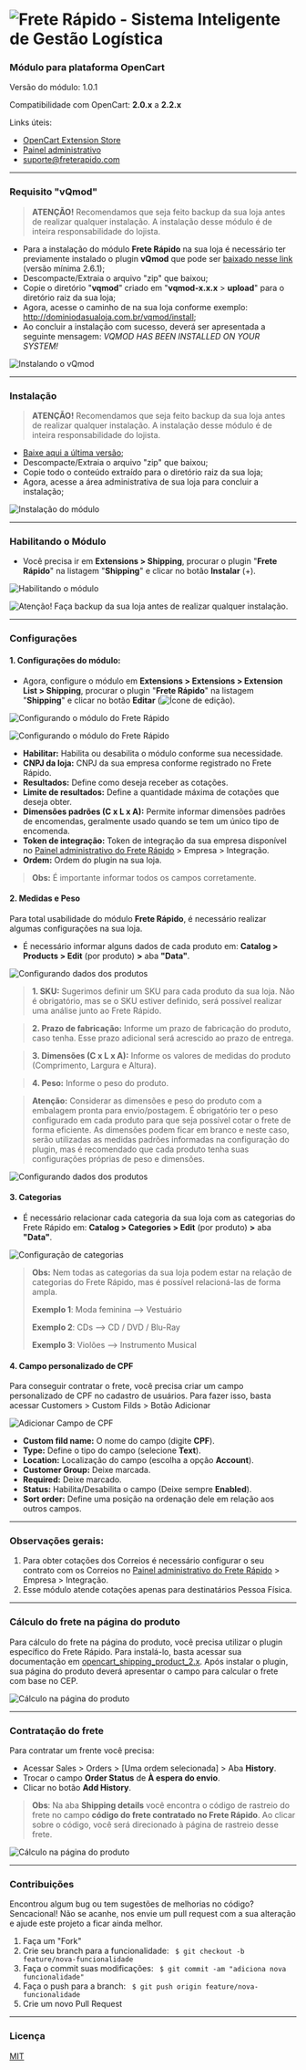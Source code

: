 
![Frete Rápido - Sistema Inteligente de Gestão Logística](https://freterapido.com/imgs/frete_rapido.png)
===

### **Módulo para plataforma OpenCart**

Versão do módulo: 1.0.1

Compatibilidade com OpenCart: **2.0.x** a **2.2.x**

Links úteis:

- [OpenCart Extension Store][1]
- [Painel administrativo][2]
- [suporte@freterapido.com][3]


----------

### Requisito "vQmod"

>**ATENÇÃO!** Recomendamos que seja feito backup da sua loja antes de realizar qualquer instalação. A instalação desse módulo é de inteira responsabilidade do lojista.

- Para a instalação do módulo **Frete Rápido** na sua loja é necessário ter previamente instalado o plugin **vQmod** que pode ser [baixado nesse link][6] (versão mínima 2.6.1);
- Descompacte/Extraia o arquivo "zip" que baixou;
- Copie o diretório "**vqmod**" criado em "**vqmod-x.x.x** > **upload**" para o diretório raiz da sua loja;
- Agora, acesse o caminho de na sua loja conforme exemplo: http://dominiodasualoja.com.br/vqmod/install;
- Ao concluir a instalação com sucesso, deverá ser apresentada a seguinte mensagem: _VQMOD HAS BEEN INSTALLED ON YOUR SYSTEM!_

![Instalando o vQmod](https://freterapido.com/dev/imgs/opencart_doc/2.0/vqmod_install.gif "Instalação do plugin vQmod")

----------

### Instalação

>**ATENÇÃO!** Recomendamos que seja feito backup da sua loja antes de realizar qualquer instalação. A instalação desse módulo é de inteira responsabilidade do lojista.

- [Baixe aqui a última versão][4];
- Descompacte/Extraia o arquivo "zip" que baixou;
- Copie todo o conteúdo extraído para o diretório raiz da sua loja;
- Agora, acesse a área administrativa de sua loja para concluir a instalação;

![Instalação do módulo](https://freterapido.com/dev/imgs/opencart_doc/2.0/extension_install.gif "Procedimentos de instalação")

---

### Habilitando o Módulo

- Você precisa ir em **Extensions > Shipping**, procurar o plugin "**Frete Rápido**" na listagem "**Shipping**" e clicar no botão **Instalar** (+).

![Habilitando o módulo](https://freterapido.com/dev/imgs/opencart_doc/2.0/extension_enabling.jpg "Habilitando o módulo")

![Atenção! Faça backup da sua loja antes de realizar qualquer instalação.](https://freterapido.com/dev/imgs/magento_doc/attention_2.png "#FicaDica ;)")

----------

### Configurações

#### 1. Configurações do módulo:

- Agora, configure o módulo em **Extensions > Extensions > Extension List > Shipping**, procurar o plugin "**Frete Rápido**" na listagem "**Shipping**" e clicar no botão **Editar** (![Ícone de edição](https://freterapido.com/dev/imgs/opencart_doc/2.3/edit_icon.PNG)).

![Configurando o módulo do Frete Rápido](https://freterapido.com/dev/imgs/opencart_doc/2.3/extension_edit.PNG "Editando o módulo")

![Configurando o módulo do Frete Rápido](https://freterapido.com/dev/imgs/opencart_doc/2.0/extension_configurations.png "Configurações do módulo")

- **Habilitar:** Habilita ou desabilita o módulo conforme sua necessidade.
- **CNPJ da loja:** CNPJ da sua empresa conforme registrado no Frete Rápido.
- **Resultados:** Define como deseja receber as cotações.
- **Limite de resultados:** Define a quantidade máxima de cotações que deseja obter.
- **Dimensões padrões (C x L x A):** Permite informar dimensões padrões de encomendas, geralmente usado quando se tem um único tipo de encomenda.
- **Token de integração:** Token de integração da sua empresa disponível no [Painel administrativo do Frete Rápido][2] > Empresa > Integração.
- **Ordem:** Ordem do plugin na sua loja.

> **Obs:** É importante informar todos os campos corretamente.

#### 2. Medidas e Peso

Para total usabilidade do módulo **Frete Rápido**, é necessário realizar algumas configurações na sua loja.

- É necessário informar alguns dados de cada produto em: **Catalog > Products > Edit** (por produto) **>** aba **"Data"**.

![Configurando dados dos produtos](https://freterapido.com/dev/imgs/opencart_doc/2.3/product_configuration.gif "Configuração dados de produtos")

>**1. SKU:** Sugerimos definir um SKU para cada produto da sua loja. Não é obrigatório, mas se o SKU estiver definido, será possível realizar uma análise junto ao Frete Rápido.

>**2. Prazo de fabricação:** Informe um prazo de fabricação do produto, caso tenha. Esse prazo adicional será acrescido ao prazo de entrega.

>**3. Dimensões (C x L x A):** Informe os valores de medidas do produto (Comprimento, Largura e Altura).

>**4. Peso:** Informe o peso do produto.

> **Atenção:** Considerar as dimensões e peso do produto com a embalagem pronta para envio/postagem.
> É obrigatório ter o peso configurado em cada produto para que seja possível cotar o frete de forma eficiente. As dimensões podem ficar em branco e neste caso, serão utilizadas as medidas padrões informadas na configuração do plugin, mas é recomendado que cada produto tenha suas configurações próprias de peso e dimensões.

![Configurando dados dos produtos](https://freterapido.com/dev/imgs/opencart_doc/2.3/product-configuration.jpg "Configuração dados de produtos")

#### 3. Categorias

- É necessário relacionar cada categoria da sua loja com as categorias do Frete Rápido em: **Catalog > Categories > Edit** (por produto) **>** aba **"Data"**.

![Configuração de categorias ](https://freterapido.com/dev/imgs/opencart_doc/2.3/categories.gif "Configuração de categorias")

> **Obs:** Nem todas as categorias da sua loja podem estar na relação de categorias do Frete Rápido, mas é possível relacioná-las de forma ampla.
> 
> **Exemplo 1**: Moda feminina --> Vestuário
> 
> **Exemplo 2**: CDs --> CD / DVD / Blu-Ray
> 
> **Exemplo 3**: Violões --> Instrumento Musical

#### 4. Campo personalizado de CPF

Para conseguir contratar o frete, você precisa criar um campo personalizado de CPF no cadastro de usuários.
Para fazer isso, basta acessar Customers > Custom Filds > Botão Adicionar

![Adicionar Campo de CPF](https://freterapido.com/dev/imgs/opencart_doc/2.3/adicionar_cpf_loja.gif "Campo personalizado")

- **Custom fild name:** O nome do campo (digite **CPF**).
- **Type:** Define o tipo do campo (selecione **Text**).
- **Location:** Localização do campo (escolha a opção **Account**).
- **Customer Group:** Deixe marcada.
- **Required:** Deixe marcado.
- **Status:** Habilita/Desabilita o campo (Deixe sempre **Enabled**).
- **Sort order:** Define uma posição na ordenação dele em relação aos outros campos.

--------

### Observações gerais: 
1. Para obter cotações dos Correios é necessário configurar o seu contrato com os Correios no [Painel administrativo do Frete Rápido][2] > Empresa > Integração.
2. Esse módulo atende cotações apenas para destinatários Pessoa Física.

----------

### Cálculo do frete na página do produto

Para cálculo do frete na página do produto, você precisa utilizar o plugin específico do Frete Rápido. Para instalá-lo, basta acessar sua documentação em [opencart_shipping_product_2.x][6].
Após instalar o plugin, sua página do produto deverá apresentar o campo para calcular o frete com base no CEP.

![Cálculo na página do produto](http://freterapido.com/dev/imgs/opencart_doc/2.0/cotacao_pagina_produto.gif "Página do produto")

--------

### Contratação do frete

Para contratar um frente você precisa:

- Acessar Sales > Orders > [Uma ordem selecionada] > Aba **History**.
- Trocar o campo **Order Status** de **À espera do envio**.
- Clicar no botão **Add History**.

> **Obs**: Na aba **Shipping details** você encontra o código de rastreio do frete no campo **código do frete contratado no Frete Rápido**. Ao clicar sobre o código, você será direcionado à página de rastreio desse frete.

![Cálculo na página do produto](http://freterapido.com/dev/imgs/opencart_doc/2.0/contratacao.gif "Página do produto")

--------

### Contribuições
Encontrou algum bug ou tem sugestões de melhorias no código? Sencacional! Não se acanhe, nos envie um pull request com a sua alteração e ajude este projeto a ficar ainda melhor.

1. Faça um "Fork"
2. Crie seu branch para a funcionalidade: ` $ git checkout -b feature/nova-funcionalidade`
3. Faça o commit suas modificações: ` $ git commit -am "adiciona nova funcionalidade"`
4. Faça o push para a branch: ` $ git push origin feature/nova-funcionalidade`
5. Crie um novo Pull Request

--------

### Licença
[MIT][5]



[1]: https://www.opencart.com/index.php?route=marketplace/extension/info&extension_id=30147&filter_search=frete%20r%C3%A1pido "OpenCart Extension Store"
[2]: https://freterapido.com/painel/?origin=github_opencart "Painel do Frete Rápido"
[3]: mailto:suporte@freterapido.com "E-mail para a galera super gente fina :)"
[4]: https://github.com/freterapido/freterapido_opencart_2.0.x/archive/master.zip
[5]: https://github.com/freterapido/freterapido_magento/blob/master/LICENSE
[6]: https://github.com/freterapido/opencart_shipping_product_2.x
